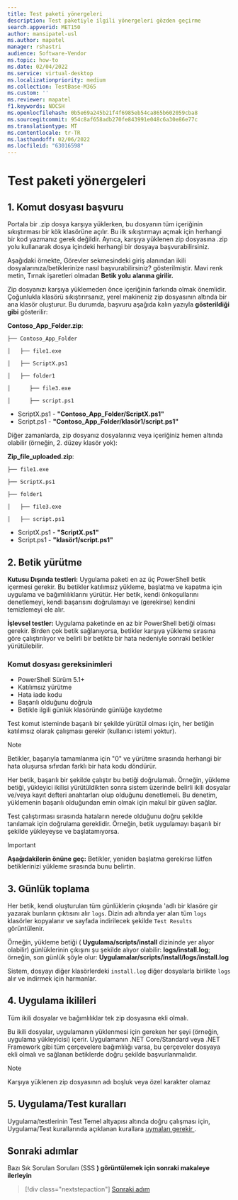 ```yaml
---
title: Test paketi yönergeleri
description: Test paketiyle ilgili yönergeleri gözden geçirme
search.appverid: MET150
author: mansipatel-usl
ms.author: mapatel
manager: rshastri
audience: Software-Vendor
ms.topic: how-to
ms.date: 02/04/2022
ms.service: virtual-desktop
ms.localizationpriority: medium
ms.collection: TestBase-M365
ms.custom: ''
ms.reviewer: mapatel
f1.keywords: NOCSH
ms.openlocfilehash: 0b5e69a245b21f4f6985eb54ca865b602059cba8
ms.sourcegitcommit: 954c8af658adb270fe843991e048c6a30e86e77c
ms.translationtype: MT
ms.contentlocale: tr-TR
ms.lasthandoff: 02/06/2022
ms.locfileid: "63016598"
---
```

# <a name="test-package-guidelines"></a>Test paketi yönergeleri

## <a name="1-script-referencing"></a>1. Komut dosyası başvuru

Portala bir .zip dosya karşıya yüklerken, bu dosyanın tüm içeriğinin sıkıştırması bir kök klasörüne açılır. Bu ilk sıkıştırmayı açmak için herhangi bir kod yazmanız gerek değildir. Ayrıca, karşıya yüklenen zip dosyasına .zip yolu kullanarak dosya içindeki herhangi bir dosyaya başvurabilirsiniz.

Aşağıdaki örnekte, Görevler sekmesindeki giriş alanından ikili dosyalarınıza/betiklerinize nasıl başvurabilirsiniz? gösterilmiştir. Mavi renk metin, Tırnak işaretleri olmadan **Betik yolu** **alanına girilir.**

Zip dosyanızı karşıya yüklemeden önce içeriğinin farkında olmak önemlidir. Çoğunlukla klasörü sıkıştırırsanız, yerel makineniz zip dosyasının altında bir ana klasör oluşturur. Bu durumda, başvuru aşağıda kalın yazıyla **gösterildiği gibi** gösterilir:

**Contoso_App_Folder.zip**:

```console
├── Contoso_App_Folder

│   ├── file1.exe

│   ├── ScriptX.ps1

│   ├── folder1

│      ├── file3.exe

│      ├── script.ps1
```

- ScriptX.ps1 - **"Contoso_App_Folder/ScriptX.ps1"**
- Script.ps1 - **"Contoso_App_Folder/klasör1/script.ps1"**

Diğer zamanlarda, zip dosyanız dosyalarınız veya içeriğiniz hemen altında olabilir (örneğin, 2. düzey klasör yok):

**Zip_file_uploaded.zip**:

```console
├── file1.exe

├── ScriptX.ps1

├── folder1

│   ├── file3.exe

│   ├── script.ps1
```

- ScriptX.ps1 - **"ScriptX.ps1"**
- Script.ps1 - **"klasör1/script.ps1"**

## <a name="2-script-execution"></a>2. Betik yürütme

**Kutusu Dışında testleri:** Uygulama paketi en az üç PowerShell betik içermesi gerekir. Bu betikler katılımsız yükleme, başlatma ve kapatma için uygulama ve bağımlılıklarını yürütür. Her betik, kendi önkoşullarını denetlemeyi, kendi başarısını doğrulamayı ve (gerekirse) kendini temizlemeyi ele alır.

**İşlevsel testler:** Uygulama paketinde en az bir PowerShell betiği olması gerekir. Birden çok betik sağlanıyorsa, betikler karşıya yükleme sırasına göre çalıştırılıyor ve belirli bir betikte bir hata nedeniyle sonraki betikler yürütülebilir.

### <a name="script-requirements"></a>Komut dosyası gereksinimleri

- PowerShell Sürüm 5.1+
- Katılımsız yürütme
- Hata iade kodu
- Başarılı olduğunu doğrula
- Betikle ilgili günlük klasöründe günlüğe kaydetme

Test komut isteminde başarılı bir şekilde yürütül olması için, her betiğin katılımsız olarak çalışması gerekir (kullanıcı istemi yoktur).

> [!NOTE]
> Betikler, başarıyla tamamlanma için "0" ve yürütme sırasında herhangi bir hata oluşursa sıfırdan farklı bir hata kodu döndürür.

Her betik, başarılı bir şekilde çalıştır bu betiği doğrulamalı. Örneğin, yükleme betiği, yükleyici ikilisi yürütüldikten sonra sistem üzerinde belirli ikili dosyalar ve/veya kayıt defteri anahtarları olup olduğunu denetlemeli. Bu denetim, yüklemenin başarılı olduğundan emin olmak için makul bir güven sağlar.

Test çalıştırması sırasında hataların nerede olduğunu doğru şekilde tanılamak için doğrulama gereklidir. Örneğin, betik uygulamayı başarılı bir şekilde yükleyeyse ve başlatamıyorsa.

> [!IMPORTANT]
> **Aşağıdakilerin önüne geç:** Betikler, yeniden başlatma gerekirse lütfen betiklerinizi yükleme sırasında bunu belirtin.

## <a name="3-log-collection"></a>3. Günlük toplama

Her betik, kendi oluşturulan tüm günlüklerin çıkışında 'adlı bir klasöre gir yazarak bunların çıktısını alır `logs`. Dizin adı altında yer alan tüm `logs` klasörler kopyalanır ve sayfada indirilecek şekilde `Test Results` görüntülenir.

Örneğin, yükleme betiği ( **Uygulama/scripts/install** dizininde yer alıyor olabilir) günlüklerinin çıkışını şu şekilde alıyor olabilir: **logs/install.log**; örneğin, son günlük şöyle olur: **Uygulamalar/scripts/install/logs/install.log**

Sistem, dosyayı diğer klasörlerdeki `install.log` diğer dosyalarla birlikte `logs` alır ve indirmek için harmanlar.

## <a name="4-application-binaries"></a>4. Uygulama ikilileri

Tüm ikili dosyalar ve bağımlılıklar tek zip dosyasına ekli olmalı.

Bu ikili dosyalar, uygulamanın yüklenmesi için gereken her şeyi (örneğin, uygulama yükleyicisi) içerir. Uygulamanın .NET Core/Standard veya .NET Framework gibi tüm çerçevelere bağımlılığı varsa, bu çerçeveler dosyaya ekli olmalı ve sağlanan betiklerde doğru şekilde başvurlanmalıdır.

> [!NOTE]
> Karşıya yüklenen zip dosyasının adı boşluk veya özel karakter olamaz

## <a name="5-applicationtest-rules"></a>5. Uygulama/Test kuralları

Uygulama/testlerinin Test Temel altyapısı altında doğru çalışması için, Uygulama/Test kurallarında açıklanan kurallara [uymaları gerekir ](rules.md). 

## <a name="next-steps"></a>Sonraki adımlar

Bazı Sık Sorulan Soruları (SSS **) görüntülemek için sonraki makaleye ilerleyin**
> [!div class="nextstepaction"]
> [Sonraki adım](faq.md)
